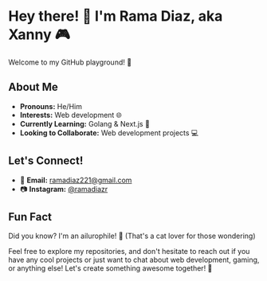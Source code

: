 # Hey there! 👋 I'm Rama Diaz, aka Xanny 🎮

Welcome to my GitHub playground! 🚀

## About Me
- **Pronouns:** He/Him
- **Interests:** Web development 🌐
- **Currently Learning:** Golang & Next.js 🚀
- **Looking to Collaborate:** Web development projects 💻

## Let's Connect!
- 📧 **Email:** [ramadiaz221@gmail.com](mailto:ramadiaz221@gmail.com)
- 📷 **Instagram:** [@ramadiazr](https://www.instagram.com/ramadiazr/)

## Fun Fact
Did you know? I'm an ailurophile! 🐾 (That's a cat lover for those wondering)

Feel free to explore my repositories, and don't hesitate to reach out if you have any cool projects or just want to chat about web development, gaming, or anything else! Let's create something awesome together! 🌟
